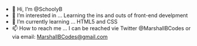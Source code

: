 - 👋 Hi, I’m @SchoolyB
- 👀 I’m interested in ... Learning the ins and outs of front-end develpment
- 🌱 I’m currently learning ... HTML5 and CSS
- 📫 How to reach me ... I can be reached vie Twitter @MarshallBCodes or via email: MarshallBCodes@gmail.com

<!---
SchoolyB/SchoolyB is a ✨ special ✨ repository because its `README.md` (this file) appears on your GitHub profile.
You can click the Preview link to take a look at your changes.
--->
